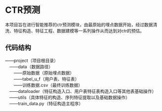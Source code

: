# CTR预测
  本项目旨在进行智能推荐的ctr预测模块，由最原始的埋点数据开始，经过数据清洗、特征构造、特征工程、数据建模等一系列操作从而达到对ctr的预估。
## 代码结构
——project（项目根目录）<br>
&emsp;——data（数据路径）<br>
&emsp;&emsp;——原始数据（原始埋点数据）<br>
&emsp;&emsp;——tabel_u_f（用户表、特征表）<br>
&emsp;&emsp;——训练数据.csv（最终训练数据）<br>
&emsp;——dataloader（特征构造入口、用户表特征表构造入口等其他表基础操作）<br>
&emsp;——utils（具体特征的构造、序列特征提取以及基础数据操作）<br>
&emsp;——train_data.py（特征构造主程序）<br>
